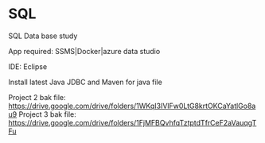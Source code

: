 # SQL
SQL Data base study

App required: SSMS|Docker|azure data studio

IDE: Eclipse  

Install latest Java JDBC and Maven for java file

Project 2 bak file: https://drive.google.com/drive/folders/1WKqI3IVlFw0LtG8krtOKCaYatlGo8au9
Project 3 bak file: https://drive.google.com/drive/folders/1FjMFBQvhfqTztptdTfrCeF2aVauqgTFu
